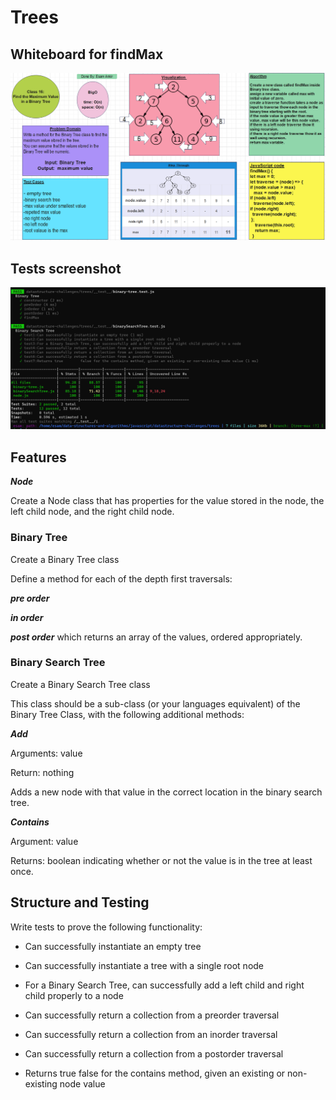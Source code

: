 # Trees

## Whiteboard for findMax
![img](./assets/findMax.PNG)

## Tests screenshot
![img](./assets/tests.PNG)



## Features

***Node***

Create a Node class that has properties for the value stored in the node, the left child node, and
the right child node.

### Binary Tree

Create a Binary Tree class

Define a method for each of the depth first traversals:

***pre order***

***in order***

***post order*** which returns an array of the values, ordered appropriately.

### Binary Search Tree

Create a Binary Search Tree class

This class should be a sub-class (or your languages equivalent) of the Binary Tree Class, with the
following additional methods:

***Add***

Arguments: value

Return: nothing

Adds a new node with that value in the correct location in the binary search tree.

***Contains***

Argument: value

Returns: boolean indicating whether or not the value is in the tree at least once.


## Structure and Testing

Write tests to prove the following functionality:


- Can successfully instantiate an empty tree

- Can successfully instantiate a tree with a single root node

- For a Binary Search Tree, can successfully add a left child and right child properly to a node

- Can successfully return a collection from a preorder traversal

- Can successfully return a collection from an inorder traversal

- Can successfully return a collection from a postorder traversal

- Returns true	false for the contains method, given an existing or non-existing node value

